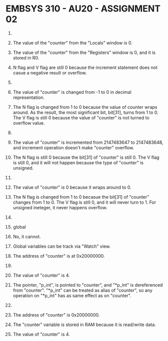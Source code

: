 # EMBSYS 310 - AU20 - ASSIGNMENT 02

1.
  1. The value of the "counter" from the "Locals" window is 0.
  2. The value of the "counter" from the "Registers" window is 0, and it is stored in R0.
  3. N flag and V flag are still 0 because the increment statement does not casue a negative result or overflow.

2.
  1. The value of "counter" is changed from -1 to 0 in decimal representation.
  2. The N flag is changed from 1 to 0 because the value of counter wraps around. As the result, the most significant bit, bit[31], turns from 1 to 0. The V flag is still 0 because the value of "counter" is not turned to overflow value.

3.
  1. The value of "counter" is incremented from 2147483647 to 2147483648, and increment operation doesn't make "counter" overflow.
  2. The N flag is still 0 because the bit[31] of "counter" is still 0. The V flag is still 0, and it will not happen because the type of "counter" is unsigned.

4.
  1. The value of "counter" is 0 because it wraps around to 0.
  2. The N flag is changed from 1 to 0 becasue the bit[31] of "counter" changes from 1 to 0. The V flag is still 0, and it will never turn to 1. For unsigned ineteger, it never happens overflow.

5.
  1. global
  2. No, it cannot.
  3. Global variables can be track via "Watch" view.
  4. The address of "counter" is at 0x20000000.

6.
  1. The value of "counter" is 4.
  2. The pointer, "p_int", is pointed to "counter", and "\*p_int" is dereferenced from "counter". "\*p_int" can be treated as alias of "counter", so any operation on "\*p_int" has as same effect as on "counter".

7.
  1. The address of "counter" is 0x20000000.
  2. The "counter" variable is stored in RAM because it is read/write data.
  3. The value of "counter" is 4.